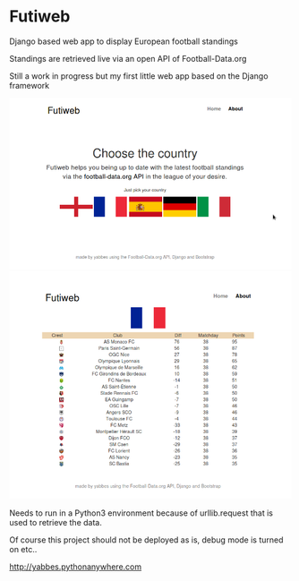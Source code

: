 # Futiweb
Django based web app to display European football standings

Standings are retrieved live via an open API of Football-Data.org

Still a work in progress but my first little web app based on the Django framework

<img src="screen.png">


<img src="table-fr.png">

Needs to run in a Python3 environment because of urllib.request that is used to retrieve the data.

Of course this project should not be deployed as is, debug mode is turned on etc..

http://yabbes.pythonanywhere.com
